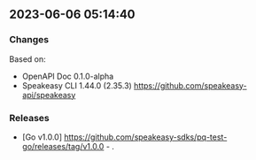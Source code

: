 

## 2023-06-06 05:14:40
### Changes
Based on:
- OpenAPI Doc 0.1.0-alpha 
- Speakeasy CLI 1.44.0 (2.35.3) https://github.com/speakeasy-api/speakeasy
### Releases
- [Go v1.0.0] https://github.com/speakeasy-sdks/pq-test-go/releases/tag/v1.0.0 - .